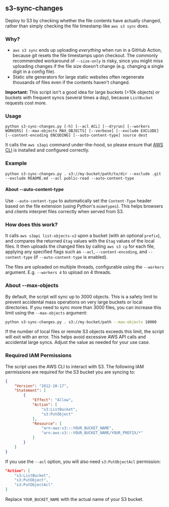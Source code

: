## s3-sync-changes

Deploy to S3 by checking whether the file contents have actually changed, rather than simply checking the file timestamp like `aws s3 sync` does.

### Why?
- `aws s3 sync` ends up uploading *everything* when run in a GitHub Action, because git resets the file timestamps upon checkout. The commonly recommended workaround of `--size-only` is risky, since you might miss uploading changes if the file size doesn't change (e.g. changing a single digit in a config file).
- Static site generators for large static websites often regenerate thousands of files even if the contents haven't changed.

**Important:** This script isn't a good idea for large buckets (>10k objects) or buckets with frequent syncs (several times a day), because `ListBucket` requests cost more.

### Usage
`
python s3-sync-changes.py [-h] [--acl ACL] [--dryrun] [--workers WORKERS] [--max-objects MAX_OBJECTS] [--verbose] [--exclude EXCLUDE] [--content-encoding ENCODING] [--auto-content-type] source dest
`

It calls the `aws s3api` command under-the-hood, so please ensure that [AWS CLI](https://docs.aws.amazon.com/streams/latest/dev/setup-awscli.html) is installed and configured correctly.

### Example

`
python s3-sync-changes.py . s3://my-bucket/path/to/dir --exclude .git --exclude README.md --acl public-read --auto-content-type
`

#### About --auto-content-type
Use `--auto-content-type` to automatically set the `Content-Type` header based on the file extension (using Python's `mimetypes`). This helps browsers and clients interpret files correctly when served from S3.

### How does this work?
It calls `aws s3api list-objects-v2` upon a bucket (with an optional `prefix`), and compares the returned `Etag` values with the `Etag` values of the local files. It then uploads the changed files by calling `aws s3 cp` for each file, applying any specified flags such as `--acl`, `--content-encoding`, and `--content-type` (if `--auto-content-type` is enabled).

The files are uploaded on multiple threads, configurable using the `--workers` argument. E.g. `--workers 4` to upload on 4 threads.

### About --max-objects
By default, the script will sync up to 3000 objects. This is a safety limit to prevent accidental mass operations on very large buckets or local directories. If you need to sync more than 3000 files, you can increase this limit using the `--max-objects` argument:

```bash
python s3-sync-changes.py . s3://my-bucket/path --max-objects 10000
```

If the number of local files or remote S3 objects exceeds this limit, the script will exit with an error. This helps avoid excessive AWS API calls and accidental large syncs. Adjust the value as needed for your use case.

### Required IAM Permissions

The script uses the AWS CLI to interact with S3. The following IAM permissions are required for the S3 bucket you are syncing to:

```json
{
	"Version": "2012-10-17",
	"Statement": [
		{
			"Effect": "Allow",
			"Action": [
				"s3:ListBucket",
				"s3:PutObject"
			],
			"Resource": [
				"arn:aws:s3:::YOUR_BUCKET_NAME",
				"arn:aws:s3:::YOUR_BUCKET_NAME/YOUR_PREFIX/*"
			]
		}
	]
}
```

If you use the `--acl` option, you will also need `s3:PutObjectAcl` permission:

```json
"Action": [
	"s3:ListBucket",
	"s3:PutObject",
	"s3:PutObjectAcl"
]
```

Replace `YOUR_BUCKET_NAME` with the actual name of your S3 bucket.
